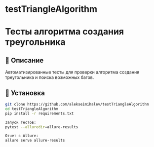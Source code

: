 # testTriangleAlgorithm
# Тесты алгоритма создания треугольника

## 📌 Описание
Автоматизированные тесты для проверки алгоритма создания треугольника и поиска возможных багов.

## 🔧 Установка
```sh
git clone https://github.com/alekseimihalev/testTriangleAlgorithm
cd testTriangleAlgorithm
pip install -r requirements.txt

Запуск тестов:
pytest --alluredir=allure-results

Отчет в Allure:
allure serve allure-results

